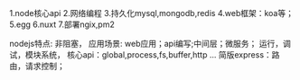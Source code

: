 1.node核心api
2.网络编程
3.持久化mysql,mongodb,redis
4.web框架：koa等；
5.egg
6.nuxt
7.部署ngix,pm2



nodejs特点:
非阻塞，
应用场景:
web应用；api编写;中间层；微服务；
运行，调试，模块系统，
核心api：global,process,fs,buffer,http ...
简版express：路由，请求控制；
